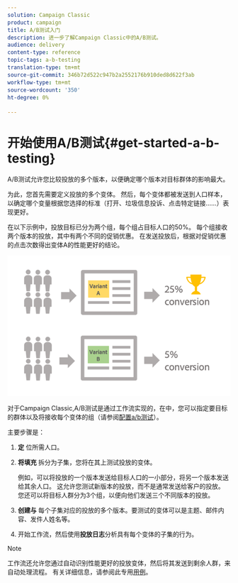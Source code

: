 ```yaml
---
solution: Campaign Classic
product: campaign
title: A/B测试入门
description: 进一步了解Campaign Classic中的A/B测试。
audience: delivery
content-type: reference
topic-tags: a-b-testing
translation-type: tm+mt
source-git-commit: 346b72d522c947b2a2552176b910ded8d622f3ab
workflow-type: tm+mt
source-wordcount: '350'
ht-degree: 0%

---
```



# 开始使用A/B测试{#get-started-a-b-testing}

A/B测试允许您比较投放的多个版本，以便确定哪个版本对目标群体的影响最大。

为此，您首先需要定义投放的多个变体。 然后，每个变体都被发送到人口样本，以确定哪个变量根据您选择的标准（打开、垃圾信息投诉、点击特定链接……）表现更好。

在以下示例中，投放目标已分为两个组，每个组占目标人口的50%。 每个组接收两个版本的投放，其中有两个不同的促销优惠。 在发送投放后，根据对促销优惠的点击次数得出变体A的性能更好的结论。

![](assets/a-b-testing-schema.png)

对于Campaign Classic,A/B测试是通过工作流实现的，在中，您可以指定要目标的群体以及将接收每个变体的组（请参阅[配置a/b测试](../../delivery/using/configuring-a-b-testing.md)）。

主要步骤是：

1. **定** 位所需人口。
1. **将填充** 拆分为子集，您将在其上测试投放的变体。

   例如，可以将投放的一个版本发送给目标人口的一小部分，将另一个版本发送给其余人口。 这允许您测试新版本的投放，而不是通常发送给客户的投放。 您还可以将目标人群分为3个组，以便向他们发送三个不同版本的投放。

1. **创建与** 每个子集对应的投放的多个版本。要测试的变体可以是主题、邮件内容、发件人姓名等。
1. 开始工作流，然后使用&#x200B;**投放日志**&#x200B;分析具有每个变体的子集的行为。

>[!NOTE]
>
>工作流还允许您通过自动识别性能更好的投放变体，然后将其发送到剩余人群，来自动处理流程。 有关详细信息，请参阅此专用[用例](../../delivery/using/a-b-testing-use-case.md)。
